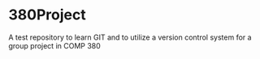 # 380Project
A test repository to learn GIT and to utilize a version control system for a group project in COMP 380
